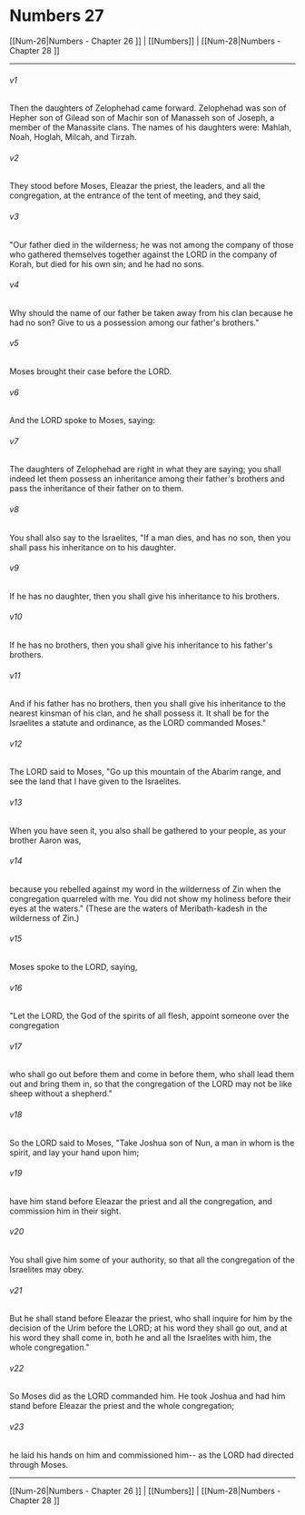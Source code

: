# Numbers 27

[[Num-26|Numbers - Chapter 26 ]] | [[Numbers]] | [[Num-28|Numbers - Chapter 28 ]]
***

###### v1
Then the daughters of Zelophehad came forward. Zelophehad was son of Hepher son of Gilead son of Machir son of Manasseh son of Joseph, a member of the Manassite clans. The names of his daughters were: Mahlah, Noah, Hoglah, Milcah, and Tirzah.
###### v2
They stood before Moses, Eleazar the priest, the leaders, and all the congregation, at the entrance of the tent of meeting, and they said,
###### v3
"Our father died in the wilderness; he was not among the company of those who gathered themselves together against the LORD in the company of Korah, but died for his own sin; and he had no sons.
###### v4
Why should the name of our father be taken away from his clan because he had no son? Give to us a possession among our father's brothers."
###### v5
Moses brought their case before the LORD.
###### v6
And the LORD spoke to Moses, saying:
###### v7
The daughters of Zelophehad are right in what they are saying; you shall indeed let them possess an inheritance among their father's brothers and pass the inheritance of their father on to them.
###### v8
You shall also say to the Israelites, "If a man dies, and has no son, then you shall pass his inheritance on to his daughter.
###### v9
If he has no daughter, then you shall give his inheritance to his brothers.
###### v10
If he has no brothers, then you shall give his inheritance to his father's brothers.
###### v11
And if his father has no brothers, then you shall give his inheritance to the nearest kinsman of his clan, and he shall possess it. It shall be for the Israelites a statute and ordinance, as the LORD commanded Moses."
###### v12
The LORD said to Moses, "Go up this mountain of the Abarim range, and see the land that I have given to the Israelites.
###### v13
When you have seen it, you also shall be gathered to your people, as your brother Aaron was,
###### v14
because you rebelled against my word in the wilderness of Zin when the congregation quarreled with me. You did not show my holiness before their eyes at the waters." (These are the waters of Meribath-kadesh in the wilderness of Zin.)
###### v15
Moses spoke to the LORD, saying,
###### v16
"Let the LORD, the God of the spirits of all flesh, appoint someone over the congregation
###### v17
who shall go out before them and come in before them, who shall lead them out and bring them in, so that the congregation of the LORD may not be like sheep without a shepherd."
###### v18
So the LORD said to Moses, "Take Joshua son of Nun, a man in whom is the spirit, and lay your hand upon him;
###### v19
have him stand before Eleazar the priest and all the congregation, and commission him in their sight.
###### v20
You shall give him some of your authority, so that all the congregation of the Israelites may obey.
###### v21
But he shall stand before Eleazar the priest, who shall inquire for him by the decision of the Urim before the LORD; at his word they shall go out, and at his word they shall come in, both he and all the Israelites with him, the whole congregation."
###### v22
So Moses did as the LORD commanded him. He took Joshua and had him stand before Eleazar the priest and the whole congregation;
###### v23
he laid his hands on him and commissioned him-- as the LORD had directed through Moses.

***

[[Num-26|Numbers - Chapter 26 ]] | [[Numbers]] | [[Num-28|Numbers - Chapter 28 ]]

